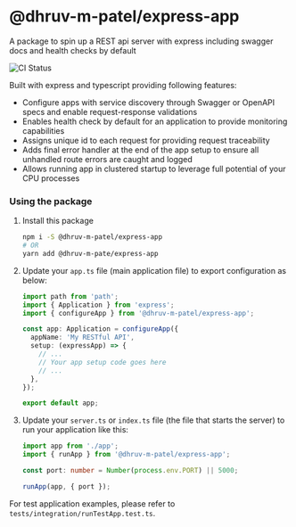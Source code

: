 # @dhruv-m-patel/express-app

A package to spin up a REST api server with express including swagger docs and health checks by default

![CI Status](https://github.com/dhruv-m-patel/packages/workflows/build/badge.svg)

Built with express and typescript providing following features:

- Configure apps with service discovery through Swagger or OpenAPI specs and enable request-response validations
- Enables health check by default for an application to provide monitoring capabilities
- Assigns unique id to each request for providing request traceability
- Adds final error handler at the end of the app setup to ensure all unhandled route errors are caught and logged
- Allows running app in clustered startup to leverage full potential of your CPU processes

### Using the package

1. Install this package
   ```bash
   npm i -S @dhruv-m-patel/express-app
   # OR
   yarn add @dhruv-m-pate/express-app
   ```

2. Update your `app.ts` file (main application file) to export configuration as below:

    ```typescript
    import path from 'path';
    import { Application } from 'express';
    import { configureApp } from '@dhruv-m-patel/express-app';

    const app: Application = configureApp({
      appName: 'My RESTful API',
      setup: (expressApp) => {
        // ...
        // Your app setup code goes here
        // ...
      },
    });

    export default app;
    ```

3. Update your `server.ts` or `index.ts` file (the file that starts the server) to run your application like this:

    ```typescript
    import app from './app';
    import { runApp } from '@dhruv-m-patel/express-app';

    const port: number = Number(process.env.PORT) || 5000;

    runApp(app, { port });
    ```

For test application examples, please refer to `tests/integration/runTestApp.test.ts`.

